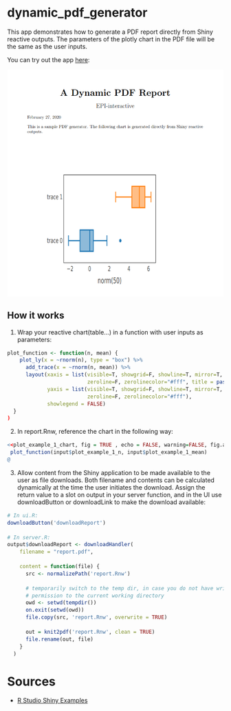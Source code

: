 # dynamic_pdf_generator

This app demonstrates how to generate a PDF report directly from Shiny reactive outputs. The parameters of the plotly chart in the PDF file will be the same as the user inputs. 

You can try out the app [here](https://rshiny.epi-interactive.com/dynamic_pdf_generator/):

<kbd>![alt text](dynamic_pdf_generator.PNG)</kbd>

## How it works
1. Wrap your reactive chart(table...) in a function with user inputs as parameters:

``` r
plot_function <- function(n, mean) {
    plot_ly(x = ~rnorm(n), type = "box") %>%
      add_trace(x = ~rnorm(n, mean)) %>% 
      layout(xaxis = list(visible=T, showgrid=F, showline=T, mirror=T,
                          zeroline=F, zerolinecolor="#fff", title = paste0("norm(", n, ")")),
             yaxis = list(visible=T, showgrid=F, showline=T, mirror=T,
                          zeroline=F, zerolinecolor="#fff"),
             showlegend = FALSE)
  }
)
```

2. In report.Rnw, reference the chart in the following way:
``` r
<<plot_example_1_chart, fig = TRUE , echo = FALSE, warning=FALSE, fig.align='left', out.height='0.8\\textheight'>>=
 plot_function(input$plot_example_1_n, input$plot_example_1_mean)
@
```

3. Allow content from the Shiny application to be made available to the user as file downloads. Both filename and contents can be calculated dynamically at the time the user initiates the download. Assign the return value to a slot on output in your server function, and in the UI use downloadButton or downloadLink to make the download available:


``` r
# In ui.R:
downloadButton('downloadReport')

# In server.R:
output$downloadReport <- downloadHandler(
    filename = "report.pdf",
    
    content = function(file) {
      src <- normalizePath('report.Rnw')
      
      # temporarily switch to the temp dir, in case you do not have write
      # permission to the current working directory
      owd <- setwd(tempdir())
      on.exit(setwd(owd))
      file.copy(src, 'report.Rnw', overwrite = TRUE)
      
      out = knit2pdf('report.Rnw', clean = TRUE)
      file.rename(out, file) 
    }
  )
  ```
  
  # Sources
- [R Studio Shiny Examples](https://github.com/rstudio/shiny-examples/tree/master/016-knitr-pdf)

